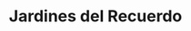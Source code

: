 ---
title: "Jardines del Recuerdo"
url: /cali/jardines-del-recuerdo/
shop: directores de funerarias
---